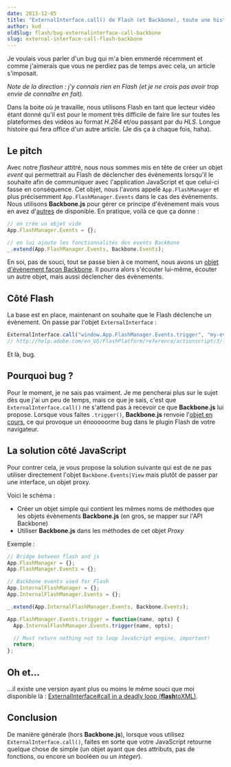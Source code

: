 ```yaml
---
date: 2013-12-05
title: "ExternalInterface.call() de Flash (et Backbone), toute une histoire"
author: kud
oldSlug: flash/bug-externalinterface-call-backbone
slug: external-interface-call-flash-backbone
---
```


Je voulais vous parler d'un bug qui m'a bien emmerdé récemment et comme
j'aimerais que vous ne perdiez pas de temps avec cela, un article s'imposait.

_Note de la direction : j'y connais rien en Flash (et je ne crois pas avoir trop
envie de connaître en fait)._

Dans la boite où je travaille, nous utilisons Flash en tant que lecteur vidéo
étant donné qu'il est pour le moment très difficile de faire lire sur toutes les
plateformes des vidéos au format _H.264_ et/ou passant par du _HLS_. Longue
histoire qui fera office d'un autre article. (Je dis ça à chaque fois, haha).

## Le pitch

Avec notre _flasheur_ attitré, nous nous sommes mis en tête de créer un objet
_event_ qui permettrait au Flash de déclencher des évènements lorsqu'il le
souhaite afin de communiquer avec l'application JavaScript et que celui-ci fasse
en conséquence. Cet objet, nous l'avons appelé `App.FlashManager` et plus
précisemment `App.FlashManager.Events` dans le cas des évènements. Nous
utilisons **Backbone.js** pour gérer ce principe d'évènement mais vous en avez
d'[autres](http://microjs.com/#event) de disponible. En pratique, voilà ce que
ça donne :

```javascript
// on crée un objet vide
App.FlashManager.Events = {};

// on lui ajoute les fonctionnalités des events Backbone
_.extend(App.FlashManager.Events, Backbone.Events);
```

En soi, pas de souci, tout se passe bien à ce moment, nous avons un
[objet d'évènement façon Backbone](http://backbonejs.org/#Events). Il pourra
alors s'écouter lui-même, écouter un autre objet, mais aussi déclencher des
évènements.

## Côté Flash

La base est en place, maintenant on souhaite que le Flash déclenche un
évènement. On passe par l'objet `ExternalInterface` :

```javascript
ExternalInterface.call("window.App.FlashManager.Events.trigger", "my-event");
// http://help.adobe.com/en_US/FlashPlatform/reference/actionscript/3/flash/external/ExternalInterface.html#call
```

Et là, bug.

## Pourquoi bug ?

Pour le moment, je ne sais pas vraiment. Je me pencherai plus sur le sujet dès
que j'ai un peu de temps, mais ce que je sais, c'est que
`ExternalInterface.call()` ne s'attend pas à recevoir ce que **Backbone.js** lui
propose. Lorsque vous faites `.trigger()`, **Backbone.js** renvoie
l'[objet en cours](https://github.com/jashkenas/backbone/blob/master/backbone.js#L144-L153),
ce qui provoque un énooooorme bug dans le plugin Flash de votre navigateur.

## La solution côté JavaScript

Pour contrer cela, je vous propose la solution suivante qui est de ne pas
utiliser directement l'objet `Backbone.Events|View` mais plutôt de passer par
une interface, un objet proxy.

Voici le schéma :

- Créer un objet simple qui contient les mêmes noms de méthodes que les objets
  évènements **Backbone.js** (en gros, se mapper sur l'API Backbone)
- Utiliser **Backbone.js** dans les méthodes de cet objet _Proxy_

Exemple :

```javascript
// Bridge between flash and js
App.FlashManager = {};
App.FlashManager.Events = {};

// Backbone events used for Flash
App.InternalFlashManager = {};
App.InternalFlashManager.Events = {};

_.extend(App.InternalFlashManager.Events, Backbone.Events);

App.FlashManager.Events.trigger = function(name, opts) {
  App.InternalFlashManager.Events.trigger(name, opts);

  // Must return nothing not to loop JavaScript engine, important!
  return;
};
```

## Oh et...

...il existe une version ayant plus ou moins le même souci que moi disponible là
:
[ExternalInterface#call in a deadly loop (**flash**toXML)](https://coderwall.com/p/e-8niw).

## Conclusion

De manière générale (hors **Backbone.js**), lorsque vous utilisez
`ExternalInterface.call()`, faites en sorte que votre JavaScript retourne
quelque chose de simple (un objet ayant que des attributs, pas de fonctions, ou
encore un booléen ou un _integer_).
